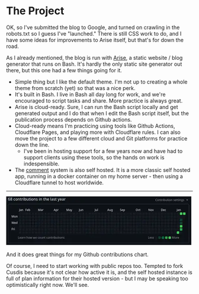 <!-- BEGIN ARISE ------------------------------
Title:: "The Blog"

Author:: "Ben Robeson"
Description:: "Blog - So far"
Language:: "en"
Thumbnail:: ""
Published Date:: "2025-01-20"
Modified Date:: "2025-01-20"

content_header:: "true"
rss_hide:: "false"
comments:: "true"
---- END ARISE \\ DO NOT MODIFY THIS LINE ---->

# The Project

OK, so I've submitted the blog to Google, and turned on crawling in the robots.txt so I guess I've "launched." There is still CSS work to do, and I have some ideas for improvements to Arise itself, but that's for down the road. 

As I already mentioned, the blog is run with [Arise](https://github.com/spectrasecure/arise), a static website / blog generator that runs on Bash. It's hardly the only static site generator out there, but this one had a few things going for it. 

* Simple thing but I like the default theme. I'm not up to creating a whole theme from scratch (yet) so that was a nice perk. 
* It's built in Bash. I live in Bash all day long for work, and we're encouraged to script tasks and share. More practice is always great.
* Arise is cloud-ready. Sure, I can run the Bash script locally and get generated output and I do that when I edit the Bash script itself, but the publication process depends on Github actions.
* Cloud-ready means I'm practicing using tools like Github Actions, Cloudflare Pages, and playing more with Cloudflare rules. I can also move the project to a few different cloud and Git platforms for practice down the line.
  * I've been in hosting support for a few years now and have had to support clients using these tools, so the hands on work is indespensible. 
* The [comment](/posts/we_have_comments) system is also self hosted. It is a more classic self hosted app, running in a docker container on my home server - then using a Cloudflare tunnel to host worldwide. 

****

<img height="131px" width="500px" src="github_activity.webp" alt="A grid of all the days in a year. All of them are black except the last week which is green">

And it does great things for my Github contributions chart. 

Of course, I need to start working with public repos too. Tempted to fork Cusdis because it's not clear how active it is, and the self hosted instance is full of plan information for their hosted version - but I may be speaking too optimistically right now. We'll see. 